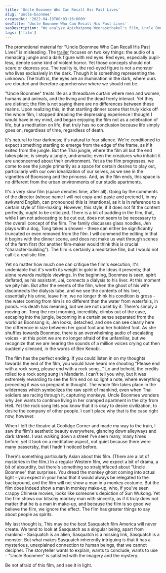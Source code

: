 ```yaml
---
title: 'Uncle Boonmee Who Can Recall His Past Lives'
slug: 'uncle-boonmee'
createdAt: '2022-04-10T00:03:16+0000'
seoTitle: 'Uncle Boonmee Who Can Recall His Past Lives'
seoDescription: "We analyze Apichatpong Weerasethakul's film, Uncle Boonmee Who Can Recall His Past Lives."
tags: ['film']
---
```


The promotional material for "Uncle Boonmee Who Can Recall His Past Lives" is misleading. The <a href="https://www.youtube.com/watch?v=Jk-EoUb0nvg" target="_blank" rel="noopener noreferrer">trailer</a> focuses on two key things: the audio of a menacing jungle and a dark figure with red eyes. Red eyes, especially pupil-less, denote some kind of violent horror. Yet those concepts should not scare or depress you. The reality is, the red-eyed figure is not a monster who lives exclusively in the dark. Though it is something representing the unknown. The truth is, the eyes are an illumination in the dark, where ours are clouded and therefore apprehensive where we should not be.

"Uncle Boonmee" treats life as a threadbare curtain where men and women, humans and animals, and the living and the dead freely interact. Yet they are distinct; the film is not saying there are no differences between these realms. Upon realizing this, in that startling dinner scene that truly kicks off the whole film, I stopped dreading the depressing experience I thought I would have in my mind, and began enjoying the film not as a celebration of life, but a meditation on life, that truly has no conclusion because life simply goes on, regardless of time, regardless of death.

It's natural to fear darkness; it's natural to fear silence. We're conditioned to expect something startling to emerge from the edge of the frame, as if it exited from the jungle. But the Thai jungle, where the film all but the end takes place, is simply a jungle, undramatic; even the creatures who inhabit it are unconcerned about their environment. Yet as the film progresses, we come to see the jungle primarily as a space for certain desires to play out, particularly with our own idealization of our selves, as we see in the vignettes of Boonsong and the princess. And, as the film ends, this space is no different from the urban environments of our studio apartments.

It's a very slow film (space denotes time, after all). Going by the comments of the director (whose name I will not copy-and-paste and pretend I, in my awkward English, can pronounce) this is intentional, as it is in reference to a certain style of film-making. However, this style, if it does not fit the content perfectly, ought to be criticized. There is a bit of padding in the film, that, while I am not advocating to be cut out, does not seem to be necessary to the overall concept of the film. The family discusses glass noodles, Jen plays with a dog, Tong takes a shower - these can either be significantly truncated or even removed from the film. I will commend the editing in that it begins with the dinner scene, and does not make us wait through scenes of the farm first (for another film-maker would think this is crucial "character-building"). The film is certainly a meditative film, but I would not call it a realistic film.

Yet no matter how much one can critique the film's execution, it's undeniable that it's worth its weight in gold in the ideas it presents; that alone rewards multiple viewings. In the beginning, Boonmee is seen, spirit deflated, as his assistant, Jai, connects a dialysis to his liver. At this moment we pity him. But after the events of the film, when the ghost of his wife disconnects the dialysis tube, and we see the contents of his liver, essentially his urine, leave him, we no longer think his condition is gross - the water coming from him is no different than the water from waterfalls, in ponds. His death has meaning, but we are not upset by it. There's simply a moving on. Tong the next morning, incredibly, climbs out of the cave, escaping into the jungle, becoming in a certain sense separated from the world as Boonsong is; Jen looks, detached, and one can see clearly here the difference in size between her good foot and her hobbled foot. As she shuffles towards Boonmee, there is an overwhelming audio of escalating voices - at this point we are no longer afraid of the unfamiliar, but we recognize that we are hearing the sounds of a million voices crying out then suddenly silenced, in the words of Ben Kenobi.

The film has the perfect ending. If you could listen in on my thoughts towards the end of the film, you would have heard me shouting "Please end with a rock song, please end with a rock song..." Lo and behold, the credits rolled to a rock song sung in Mandarin. I can't tell you why, but it was extremely rewarding to see the film end on so light a note, where everything preceding it was so pregnant in thought. The whole film takes place in the wilderness which symbolizes the raw spirit of mankind, even when Thai soldiers are racing through it, capturing monkeys. Uncle Boonmee wonders why Jen wants to continue living in her cramped apartment in the city from Hell. Yet the rock song lets you know that it is okay to desire civilization, to desire the company of other people. I can't place why that is the case right now, however.

When I left the theatre at Coolidge Corner and made my way to the train, I saw the film's aesthetic beauty everywhere, glancing down alleyways and dark streets. I was walking down a street I've seen many, many times before, yet it took on a meditative aspect, not quiet because there were many passersby, that I hadn't noticed before.

There's something particularly Asian about this film. (There are a lot of mysteries in the film.) In a regular Western film, we expect a bit of drama, a bit of absurdity, but there's something so straightfaced about "Uncle Boonmee" that surprises. You dread the monkey ghost coming into actual light - you expect in your head that it would always be relegated to the background, and the film will not show a man in a monkey costume. But the film does indeed show a man in monkey make-up, who, if you've seen crappy Chinese movies, looks like someone's depiction of Sun Wukong. Yet the film shows our kitschy monkey man with sincerity, as if it truly does not matter that he is a man in make-up, and because the film is so good we believe the film, we ignore the effect. The film has greater things to say about people as spirits.

My last thought is, This may be the best Sasquatch film America will never create. We tend to look at Sasquatch as a singular being, apart from mankind - Sasquatch is an alien, Sasquatch is a missing link, Sasquatch is a monster. But what makes Sasquatch inherently intriguing is that it has a mysterious, unexplained connection to human beings, that we cannot decipher. The storyteller wants to explain, wants to conclude, wants to use - "Uncle Boonmee" is satisfied with the imagery and the mystery.

Be not afraid of this film, and see it in light.
